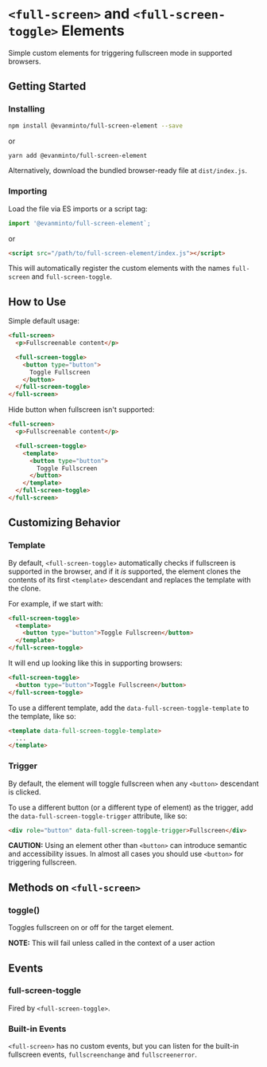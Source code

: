 # `<full-screen>` and `<full-screen-toggle>` Elements

Simple custom elements for triggering fullscreen mode in supported browsers.

## Getting Started

### Installing

```sh
npm install @evanminto/full-screen-element --save
```
or
```sh
yarn add @evanminto/full-screen-element
```

Alternatively, download the bundled browser-ready file at `dist/index.js`.

### Importing

Load the file via ES imports or a script tag:

```js
import '@evanminto/full-screen-element`;
```
or
```html
<script src="/path/to/full-screen-element/index.js"></script>
```

This will automatically register the custom elements with the names `full-screen` and `full-screen-toggle`.

## How to Use

Simple default usage:

```html
<full-screen>
  <p>Fullscreenable content</p>

  <full-screen-toggle>
    <button type="button">
      Toggle Fullscreen
    </button>
  </full-screen-toggle>
</full-screen>
```

Hide button when fullscreen isn't supported:

```html
<full-screen>
  <p>Fullscreenable content</p>

  <full-screen-toggle>
    <template>
      <button type="button">
        Toggle Fullscreen
      </button>
    </template>
  </full-screen-toggle>
</full-screen>
```

## Customizing Behavior

### Template

By default, `<full-screen-toggle>` automatically checks if fullscreen is
supported in the browser, and if it _is_ supported, the element clones the
contents of its first `<template>` descendant and replaces the template with
the clone.

For example, if we start with:

```html
<full-screen-toggle>
  <template>
    <button type="button">Toggle Fullscreen</button>
  </template>
</full-screen-toggle>
```

It will end up looking like this in supporting browsers:

```html
<full-screen-toggle>
  <button type="button">Toggle Fullscreen</button>
</full-screen-toggle>
```

To use a different template, add the `data-full-screen-toggle-template` to the
template, like so:

```html
<template data-full-screen-toggle-template>
  ...
</template>
```

### Trigger

By default, the element will toggle fullscreen when any `<button>` descendant
is clicked.

To use a different button (or a different type of element) as the trigger, add
the `data-full-screen-toggle-trigger` attribute, like so:

```html
<div role="button" data-full-screen-toggle-trigger>Fullscreen</div>
```

**CAUTION:** Using an element other than `<button>` can introduce semantic
and accessibility issues. In almost all cases you should use `<button>` for
triggering fullscreen.

## Methods on `<full-screen>`

### toggle()

Toggles fullscreen on or off for the target element.

**NOTE:** This will fail unless called in the context of a user action

## Events

### full-screen-toggle

Fired by `<full-screen-toggle>`.

### Built-in Events

`<full-screen>` has no custom events, but you can listen for the built-in
fullscreen events, `fullscreenchange` and `fullscreenerror`.
